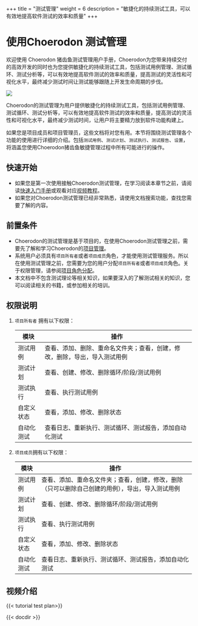 +++
title = "测试管理"
weight = 6
description = "敏捷化的持续测试工具，可以有效地提高软件测试的效率和质量"
+++

# 使用Choerodon 测试管理
欢迎使用 Choerodon 猪齿鱼测试管理用户手册，Choerodon为您带来持续交付的高效开发的同时也为您提供敏捷化的持续测试工具，包括测试用例管理、测试循环、测试分析等，可以有效地提高软件测试的效率和质量，提高测试的灵活性和可视化水平，最终减少测试时间让测试能够跟随上开发生命周期的步伐。

![](/img/docs/user-guide/test-management/test.png)

Choerodon的测试管理为用户提供敏捷化的持续测试工具，包括测试用例管理、测试循环、测试分析等，可以有效地提高软件测试的效率和质量，提高测试的灵活性和可视化水平，最终减少测试时间，让用户将主要精力放到软件功能构建上。

如果您是项目成员和项目管理员，这些文档将对您有用。本节将围绕测试管理各个功能的使用进行详细的介绍。包括`测试用例`、`测试计划`、`测试执行`、`测试报告`、`设置`，将涵盖您使用Choerodon猪齿鱼敏捷管理过程中所有可能进行的操作。

## 快速开始

- 如果您是第一次使用接触Choerodon测试管理，在学习阅读本章节之前，请阅读[快速入门手册](../../quick-start/project-member/test-manager/)或观看对应[视频教程](../../quick-start/video-tutorial/)。
- 如果您对Choerodon测试管理已经非常熟悉，请使用文档搜索功能，查找您需要了解的内容。

## 前置条件

- Choerodon的测试管理是基于项目的，在使用Choerodon测试管理之前，需要先了解和学习Choerodon的[项目管理](../../quick-start/admin/project)。
- 系统用户必须具有`项目所有者`或者`项目成员`角色，才能使用测试管理服务。所以在使用测试管理之前，您需要为您的用户分配`项目所有者`或者`项目成员`角色。关于权限管理，请参阅[项目角色分配](.././system-configuration/project/role-assignment/)。
- 本文档中不包含测试理论等相关知识，如果要深入的了解测试相关的知识，您可以阅读相关的书籍，或参加相关的培训。

## 权限说明

1. `项目所有者` 拥有以下权限：

    模块|操作
    |---|---|
    测试用例|查看、添加、删除、重命名文件夹；查看，创建，修改，删除，导出，导入测试用例
    测试计划|查看、创建、修改、删除循环/阶段/测试用例
    测试执行|查看、执行测试用例
    自定义状态|查看，添加、修改、删除状态
    自动化测试|查看日志、重新执行、测试循环、测试报告，添加自动化测试

2. `项目成员`拥有以下权限：

    模块|操作
    |---|---|
    测试用例|查看、添加、重命名文件夹；查看，创建，修改，删除（只可以删除自己创建的用例），导出，导入测试用例
    测试计划|查看、创建、修改、删除循环/阶段/测试用例
    测试执行|查看、执行测试用例
    自定义状态|查看，添加、修改、删除状态
    自动化测试|查看日志、重新执行、测试循环、测试报告，添加自动化测试




## 视频介绍

{{< tutorial test plan>}}

{{< docdir >}}
